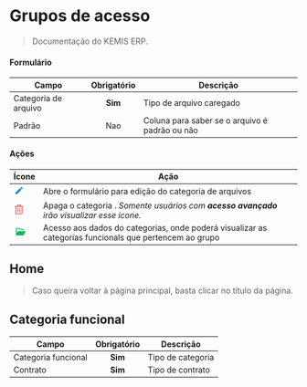 # Grupos de acesso

> Documentação do KEMIS ERP.

#### Formulário

| Campo                | Obrigatório | Descrição                                      |
| -------------------- | :---------: | ---------------------------------------------- |
| Categoria de arquivo |   **Sim**   | Tipo de arquivo caregado                       |
| Padrão               |     Nao     | Coluna para saber se o arquivo é padrão ou não |

#### Ações

| Ícone                                      | Ação                                                                                                   |
| ------------------------------------------ | ------------------------------------------------------------------------------------------------------ |
| ![logo](../../assets/icons/Pencil.png)     | Abre o formulário para edição do categoria de arquivos                                                 |
| ![logo](../../assets/icons/Trash.png)      | Apaga o categoria . _Somente usuários com **acesso avançado** irão visualizar esse ícone._             |
| ![logo](../../assets/icons/FolderOpen.png) | Acesso aos dados do categorias, onde poderá visualizar as categorias funcionals que pertencem ao grupo |

## Home

> Caso queira voltar à página principal, basta clicar no título da página.

## Categoria funcional

| Campo               | Obrigatório | Descrição         |
| ------------------- | :---------: | ----------------- |
| Categoria funcional |   **Sim**   | Tipo de categoria |
| Contrato            |   **Sim**   | Tipo de contrato  |
